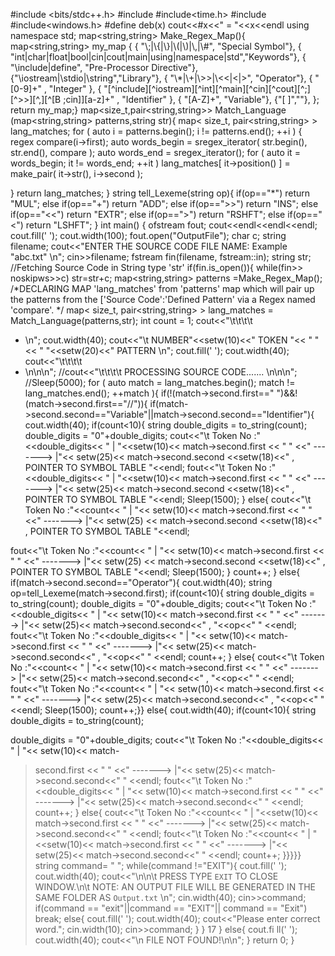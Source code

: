 #include <bits/stdc++.h> 
#include <regex> 
#include<time.h> 
#include <iterator> 
#include<windows.h>
#define deb(x) cout<<#x<<" = "<<x<<endl 
using namespace std;
map<string,string> Make_Regex_Map(){ 
map<string,string> my_map {
{ "\\;|\\{|\\}|\\(|\\)|\\,|\\#", "Special Symbol"},
{ "int|char|float|bool|cin|cout|main|using|namespace|std","Keywords"},
{ "\\include|define", "Pre-Processor Directive"},
{"\\iostream|\\stdio|\\string","Library"},
{ "\\*|\\+|\\>>|\\<<|<|>", "Operator"},
{ "[0-9]+" , "Integer" },
{ "[^include][^iostream][^int][^main][^cin][^cout][^;][^>>][^,][^[B ;cin]][a-z]+" , 
"Identifier" },
{ "[A-Z]+", "Variable"},
{"[ ]",""}, };
return my_map;}
map<size_t,pair<string,string>> Match_Language (map<string,string> patterns,string str){ 
map< size_t, pair<string,string> > lang_matches;
for ( auto i = patterns.begin(); i != patterns.end(); ++i )
{
regex compare(i->first);
auto words_begin = sregex_iterator( str.begin(), str.end(), compare ); 
auto words_end = sregex_iterator();
for ( auto it = words_begin; it != words_end; ++it )
lang_matches[ it->position() ] = make_pair( it->str(), i->second );

}
return lang_matches;
}
string tell_Lexeme(string op){ 
if(op=="*") return "MUL";
else if(op=="+") return "ADD"; 
else if(op==">>") return "INS"; 
else if(op=="<<") return "EXTR"; 
else if(op==">") return "RSHFT"; 
else if(op=="<") return "LSHFT";
}
int main()
{
ofstream fout; 
cout<<endl<<endl<<endl; 
cout.fill(' '); 
cout.width(100); 
fout.open("OutputFile"); 
char c;
string filename;
cout<<"ENTER THE SOURCE CODE FILE NAME: Example \"abc.txt\" \n"; 
cin>>filename;
fstream fin(filename, fstream::in); 
string str;
//Fetching Source Code in String type 'str' 
if(fin.is_open()){
while(fin>> noskipws>>c) 
str=str+c;
map<string,string> patterns =Make_Regex_Map();
/*DECLARING MAP 'lang_matches' from 'patterns' map which will pair up the patterns 
from the ['Source Code':'Defined Pattern' via a Regex named 'compare'. */
map< size_t, pair<string,string> > lang_matches = Match_Language(patterns,str);
int count = 1;
cout<<"\t\t\t\t
- \n";
cout.width(40);
cout<<"\t NUMBER"<<setw(10)<<" TOKEN "<< " "<< " 
"<<setw(20)<<" PATTERN \n";
cout.fill(' '); 
cout.width(40);
cout<<"\t\t\t\t
- \n\n\n";
//cout<<"\t\t\t\t PROCESSING SOURCE CODE.......
\n\n\n";
//Sleep(5000);
for ( auto match = lang_matches.begin(); match != lang_matches.end(); ++match ){ 
if(!(match->second.first==" ")&&!(match->second.first=="//")){
if(match->second.second=="Variable"||match->second.second=="Identifier"){ 
cout.width(40);
if(count<10){
string double_digits = to_string(count); 
double_digits = "0"+double_digits;
cout<<"\t Token No :"<<double_digits<< " | "<<setw(10)<< match->second.first
<< " " <<" -------> |"<< setw(25)<< match->second.second <<setw(18)<<" , POINTER TO 
SYMBOL TABLE "<<endl;
fout<<"\t Token No :"<<double_digits<< " | "<<setw(10)<< match->second.first
<< " " <<" -------> |"<< setw(25)<< match->second.second <<setw(18)<<" , POINTER TO 
SYMBOL TABLE "<<endl;
Sleep(1500);
}
else{
cout<<"\t Token No :"<<count<< " | "<< setw(10)<< match->second.first << " "
<<" -------> |"<< setw(25) << match->second.second <<setw(18)<<" , POINTER TO 
SYMBOL TABLE "<<endl;

fout<<"\t Token No :"<<count<< " | "<< setw(10)<< match->second.first << " "
<<" -------> |"<< setw(25) << match->second.second <<setw(18)<<" , POINTER TO 
SYMBOL TABLE "<<endl;
Sleep(1500);
}
count++;
}
else{
if(match->second.second=="Operator"){ 
cout.width(40);
string op=tell_Lexeme(match->second.first); 
if(count<10){
string double_digits = to_string(count); 
double_digits = "0"+double_digits;
cout<<"\t Token No :"<<double_digits<< " | "<< setw(10)<< match->second.first
<< " " <<" -------> |"<< setw(25)<< match->second.second<<" , "<<op<<" " <<endl; 
fout<<"\t Token No :"<<double_digits<< " | "<< setw(10)<< match->second.first
<< " " <<" -------> |"<< setw(25)<< match->second.second<<" , "<<op<<" " <<endl; 
count++;
}
else{
cout<<"\t Token No :"<<count<< " | "<< setw(10)<< match->second.first << " "
<<" -------> |"<< setw(25)<< match->second.second<<" , "<<op<<" " <<endl;
fout<<"\t Token No :"<<count<< " | "<< setw(10)<< match->second.first << " "
<<" -------> |"<< setw(25)<< match->second.second<<" , "<<op<<" " <<endl; 
Sleep(1500);
count++;}} 
else{
cout.width(40); 
if(count<10){
string double_digits = to_string(count);

double_digits = "0"+double_digits;
cout<<"\t Token No :"<<double_digits<< " | "<< setw(10)<< match-
>second.first << " " <<" -------> |"<< setw(25)<< match->second.second<<" " <<endl; 
fout<<"\t Token No :"<<double_digits<< " | "<< setw(10)<< match->second.first
<< " " <<" -------> |"<< setw(25)<< match->second.second<<" " <<endl; 
count++;
}
else{
cout<<"\t Token No :"<<count<< " | "<<setw(10)<< match->second.first << " 
" <<" -------> |"<< setw(25)<< match->second.second<<" " <<endl;
fout<<"\t Token No :"<<count<< " | "<<setw(10)<< match->second.first << " 
" <<" -------> |"<< setw(25)<< match->second.second<<" " <<endl;
count++; }}}}} 
string command= " "; 
while(command !="EXIT"){ 
cout.fill(' ');
cout.width(40);
cout<<"\n\n\t PRESS TYPE `EXIT` TO CLOSE WINDOW.\n\t NOTE: AN OUTPUT FILE 
WILL BE GENERATED IN THE SAME FOLDER AS `Output.txt` \n";
cin.width(40); 
cin>>command;
if(command == "exit"||command == "EXIT"|| command == "Exit") 
break;
else{
cout.fill(' '); 
cout.width(40);
cout<<"Please enter correct word."; 
cin.width(10);
cin>>command;
}
}
17
} else{ 
cout.fi
ll(' ');
cout.width(40);
cout<<"\n FILE NOT 
FOUND!\n\n"; } return 0;
}
